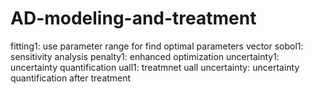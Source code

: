 # AD-modeling-and-treatment
fitting1: use parameter range for find optimal parameters vector
sobol1: sensitivity analysis
penalty1: enhanced optimization 
uncertainty1: uncertainty quantification 
uall1: treatmnet 
uall uncertainty: uncertainty quantification after treatment
